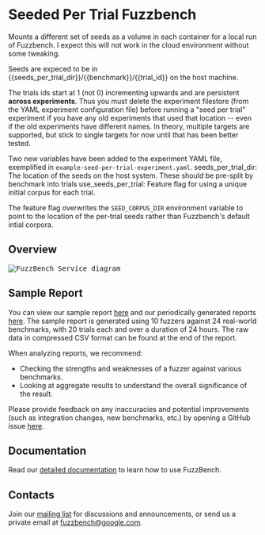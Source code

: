 # Seeded Per Trial Fuzzbench

Mounts a different set of seeds as a volume in each container for a local run of Fuzzbench. I expect this will not work in the cloud environment without some tweaking.

Seeds are expeced to be in {{seeds\_per\_trial\_dir}}/{{benchmark}}/{{trial\_id}} on the host machine.

The trials ids start at 1 (not 0) incrementing upwards and are persistent **across experiments**. Thus you must delete the experiment filestore (from the YAML experiment configuration file) before running a "seed per trial" experiment if you have any old experiments that used that location -- even if the old experiments have different names. In theory, multiple targets are supported, but stick to single targets for now until that has been better tested.

Two new variables have been added to the experiment YAML file, exemplified in `example-seed-per-trial-experiment.yaml`.
seeds\_per\_trial\_dir: The location of the seeds on the host system. These should be pre-split by benchmark into trials
use\_seeds\_per\_trial: Feature flag for using a unique initial corpus for each trial.

The feature flag overwrites the `SEED_CORPUS_DIR` environment variable to point to the location of the per-trial seeds rather than Fuzzbench's default intial corpora.
## Overview
<kbd>
  
![FuzzBench Service diagram](docs/images/FuzzBench-service.png)
  
</kbd>


## Sample Report

You can view our sample report
[here](https://www.fuzzbench.com/reports/sample/index.html) and
our periodically generated reports
[here](https://www.fuzzbench.com/reports/index.html).
The sample report is generated using 10 fuzzers against 24 real-world
benchmarks, with 20 trials each and over a duration of 24 hours.
The raw data in compressed CSV format can be found at the end of the report.

When analyzing reports, we recommend:
* Checking the strengths and weaknesses of a fuzzer against various benchmarks.
* Looking at aggregate results to understand the overall significance of the
  result.

Please provide feedback on any inaccuracies and potential improvements (such as
integration changes, new benchmarks, etc.) by opening a GitHub issue
[here](https://github.com/google/fuzzbench/issues/new).

## Documentation

Read our [detailed documentation](https://google.github.io/fuzzbench/) to learn
how to use FuzzBench.

## Contacts

Join our [mailing list](https://groups.google.com/forum/#!forum/fuzzbench-users)
for discussions and announcements, or send us a private email at
[fuzzbench@google.com](mailto:fuzzbench@google.com).
